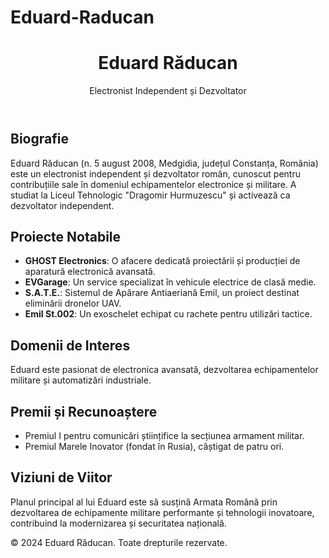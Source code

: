 # Eduard-Raducan

  
</head>
<body>

<header>
    <h1>Eduard Răducan</h1>
    <p>Electronist Independent și Dezvoltator</p>
</header>

<section>
    <h2>Biografie</h2>
    <p>Eduard Răducan (n. 5 august 2008, Medgidia, județul Constanța, România) este un electronist independent și dezvoltator român, cunoscut pentru contribuțiile sale în domeniul echipamentelor electronice și militare. A studiat la Liceul Tehnologic "Dragomir Hurmuzescu" și activează ca dezvoltator independent.</p>
</section>

<section>
    <h2>Proiecte Notabile</h2>
    <ul>
        <li><strong>GHOST Electronics</strong>: O afacere dedicată proiectării și producției de aparatură electronică avansată.</li>
        <li><strong>EVGarage</strong>: Un service specializat în vehicule electrice de clasă medie.</li>
        <li><strong>S.A.T.E.</strong>: Sistemul de Apărare Antiaeriană Emil, un proiect destinat eliminării dronelor UAV.</li>
        <li><strong>Emil St.002</strong>: Un exoschelet echipat cu rachete pentru utilizări tactice.</li>
    </ul>
</section>

<section>
    <h2>Domenii de Interes</h2>
    <p>Eduard este pasionat de electronica avansată, dezvoltarea echipamentelor militare și automatizări industriale.</p>
</section>

<section>
    <h2>Premii și Recunoaștere</h2>
    <ul>
        <li>Premiul I pentru comunicări științifice la secțiunea armament militar.</li>
        <li>Premiul Marele Inovator (fondat în Rusia), câștigat de patru ori.</li>
    </ul>
</section>

<section>
    <h2>Viziuni de Viitor</h2>
    <p>Planul principal al lui Eduard este să susțină Armata Română prin dezvoltarea de echipamente militare performante și tehnologii inovatoare, contribuind la modernizarea și securitatea națională.</p>
</section>

<footer>
    <p>© 2024 Eduard Răducan. Toate drepturile rezervate. 



